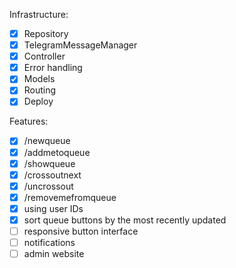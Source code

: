 Infrastructure:
- [x] Repository
- [x] TelegramMessageManager
- [x] Controller
- [x] Error handling
- [x] Models
- [x] Routing
- [x] Deploy

Features:
- [x] /newqueue
- [x] /addmetoqueue
- [x] /showqueue
- [x] /crossoutnext
- [x] /uncrossout
- [x] /removemefromqueue
- [x] using user IDs
- [x] sort queue buttons by the most recently updated
- [ ] responsive button interface
- [ ] notifications
- [ ] admin website
